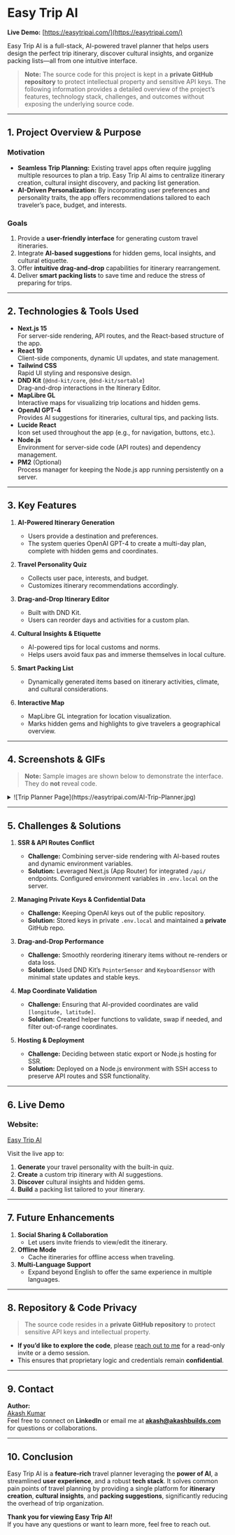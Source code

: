 # Easy Trip AI

**Live Demo:** [https://easytripai.com/](https://easytripai.com/)

Easy Trip AI is a full-stack, AI-powered travel planner that helps users design the perfect trip itinerary, discover cultural insights, and organize packing lists—all from one intuitive interface.

> **Note:** The source code for this project is kept in a **private GitHub repository** to protect intellectual property and sensitive API keys. The following information provides a detailed overview of the project’s features, technology stack, challenges, and outcomes without exposing the underlying source code.

---

## 1. Project Overview & Purpose

### **Motivation**
- **Seamless Trip Planning:** Existing travel apps often require juggling multiple resources to plan a trip. Easy Trip AI aims to centralize itinerary creation, cultural insight discovery, and packing list generation.
- **AI-Driven Personalization:** By incorporating user preferences and personality traits, the app offers recommendations tailored to each traveler’s pace, budget, and interests.

### **Goals**
1. Provide a **user-friendly interface** for generating custom travel itineraries.
2. Integrate **AI-based suggestions** for hidden gems, local insights, and cultural etiquette.
3. Offer **intuitive drag-and-drop** capabilities for itinerary rearrangement.
4. Deliver **smart packing lists** to save time and reduce the stress of preparing for trips.

---

## 2. Technologies & Tools Used

- **Next.js 15**  
  For server-side rendering, API routes, and the React-based structure of the app.
- **React 19**  
  Client-side components, dynamic UI updates, and state management.
- **Tailwind CSS**  
  Rapid UI styling and responsive design.
- **DND Kit** (`@dnd-kit/core`, `@dnd-kit/sortable`)  
  Drag-and-drop interactions in the Itinerary Editor.
- **MapLibre GL**  
  Interactive maps for visualizing trip locations and hidden gems.
- **OpenAI GPT-4**  
  Provides AI suggestions for itineraries, cultural tips, and packing lists.
- **Lucide React**  
  Icon set used throughout the app (e.g., for navigation, buttons, etc.).
- **Node.js**  
  Environment for server-side code (API routes) and dependency management.
- **PM2** (Optional)  
  Process manager for keeping the Node.js app running persistently on a server.

---

## 3. Key Features

1. **AI-Powered Itinerary Generation**  
   - Users provide a destination and preferences.  
   - The system queries OpenAI GPT-4 to create a multi-day plan, complete with hidden gems and coordinates.

2. **Travel Personality Quiz**  
   - Collects user pace, interests, and budget.  
   - Customizes itinerary recommendations accordingly.

3. **Drag-and-Drop Itinerary Editor**  
   - Built with DND Kit.  
   - Users can reorder days and activities for a custom plan.

4. **Cultural Insights & Etiquette**  
   - AI-powered tips for local customs and norms.  
   - Helps users avoid faux pas and immerse themselves in local culture.

5. **Smart Packing List**  
   - Dynamically generated items based on itinerary activities, climate, and cultural considerations.

6. **Interactive Map**  
   - MapLibre GL integration for location visualization.  
   - Marks hidden gems and highlights to give travelers a geographical overview.

---

## 4. Screenshots & GIFs

> **Note:** Sample images are shown below to demonstrate the interface. They do **not** reveal code.

   <details>
   <summary>![Trip Planner Page](https://easytripai.com/AI-Trip-Planner.jpg)</summary>
   Demonstrates the quiz to determine user travel personality (pace, interests, budget).
   </details>

---

## 5. Challenges & Solutions

1. **SSR & API Routes Conflict**  
   - **Challenge:** Combining server-side rendering with AI-based routes and dynamic environment variables.  
   - **Solution:** Leveraged Next.js (App Router) for integrated `/api/` endpoints. Configured environment variables in `.env.local` on the server.

2. **Managing Private Keys & Confidential Data**  
   - **Challenge:** Keeping OpenAI keys out of the public repository.  
   - **Solution:** Stored keys in private `.env.local` and maintained a **private** GitHub repo.

3. **Drag-and-Drop Performance**  
   - **Challenge:** Smoothly reordering itinerary items without re-renders or data loss.  
   - **Solution:** Used DND Kit’s `PointerSensor` and `KeyboardSensor` with minimal state updates and stable keys.

4. **Map Coordinate Validation**  
   - **Challenge:** Ensuring that AI-provided coordinates are valid `[longitude, latitude]`.  
   - **Solution:** Created helper functions to validate, swap if needed, and filter out-of-range coordinates.

5. **Hosting & Deployment**  
   - **Challenge:** Deciding between static export or Node.js hosting for SSR.  
   - **Solution:** Deployed on a Node.js environment with SSH access to preserve API routes and SSR functionality.

---

## 6. Live Demo

### **Website:**  
[Easy Trip AI](https://easytripai.com/)

Visit the live app to:
1. **Generate** your travel personality with the built-in quiz.  
2. **Create** a custom trip itinerary with AI suggestions.  
3. **Discover** cultural insights and hidden gems.  
4. **Build** a packing list tailored to your itinerary.

---

## 7. Future Enhancements

1. **Social Sharing & Collaboration**  
   - Let users invite friends to view/edit the itinerary.
2. **Offline Mode**  
   - Cache itineraries for offline access when traveling.
3. **Multi-Language Support**  
   - Expand beyond English to offer the same experience in multiple languages.

---

## 8. Repository & Code Privacy

> The source code resides in a **private GitHub repository** to protect sensitive API keys and intellectual property.

- **If you’d like to explore the code**, please [reach out to me](mailto:akash@akashbuilds.com) for a read-only invite or a demo session.
- This ensures that proprietary logic and credentials remain **confidential**.

---

## 9. Contact

**Author:**  
[Akash Kumar](https://www.linkedin.com/in/theakashkumar/)  
Feel free to connect on **LinkedIn** or email me at **akash@akashbuilds.com** for questions or collaborations.

---

## 10. Conclusion

Easy Trip AI is a **feature-rich** travel planner leveraging the **power of AI**, a streamlined **user experience**, and a robust **tech stack**. It solves common pain points of travel planning by providing a single platform for **itinerary creation**, **cultural insights**, and **packing suggestions**, significantly reducing the overhead of trip organization.

**Thank you for viewing Easy Trip AI!**  
If you have any questions or want to learn more, feel free to reach out.
